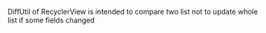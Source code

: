 DiffUtil of RecyclerView is intended to compare two list
not to update whole list if some fields changed